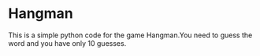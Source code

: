 # Hangman

This is a simple python code for the game Hangman.You need to guess the word and you have only 10 guesses.
